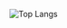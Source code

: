 ![Top Langs](https://github-readme-stats.vercel.app/api/top-langs/?username=alvesmog&layout=compact&title_color=783c00&text_color=af552e&icon_color=783c00&bg_color=f8efd4)

